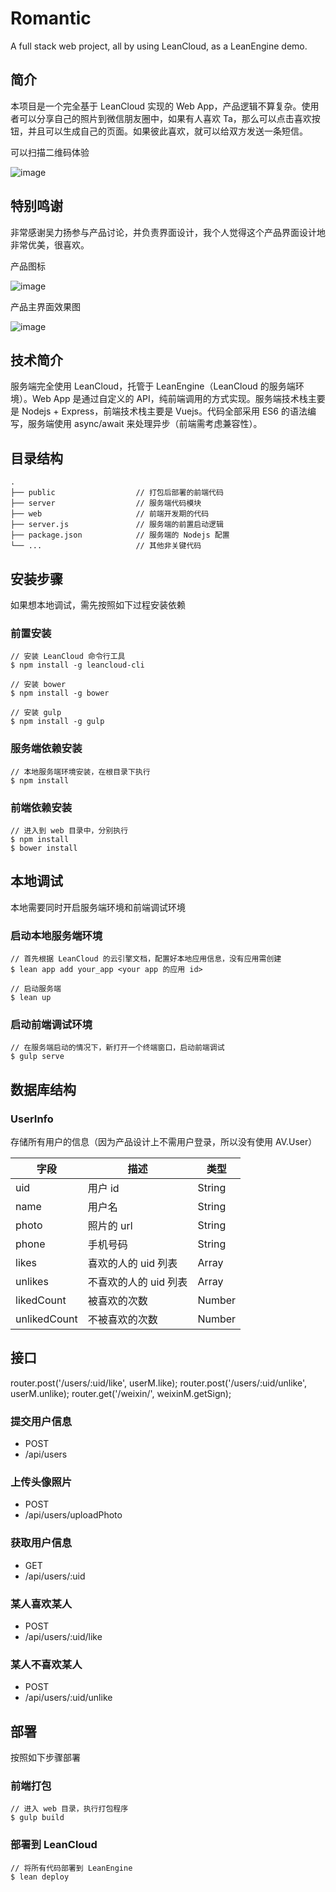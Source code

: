 # Romantic

A full stack web project, all by using LeanCloud, as a LeanEngine demo.

## 简介

本项目是一个完全基于 LeanCloud 实现的 Web App，产品逻辑不算复杂。使用者可以分享自己的照片到微信朋友圈中，如果有人喜欢 Ta，那么可以点击喜欢按钮，并且可以生成自己的页面。如果彼此喜欢，就可以给双方发送一条短信。

可以扫描二维码体验

![image](http://ac-kckdyoqh.clouddn.com/02143398c35fcb54.png)

## 特别鸣谢

非常感谢吴力扬参与产品讨论，并负责界面设计，我个人觉得这个产品界面设计地非常优美，很喜欢。

产品图标

![image](http://ac-kckdyoqh.clouddn.com/1fb3dea7158c86e2.png)

产品主界面效果图

![image](http://ac-kckdyoqh.clouddn.com/3cf08487dffd0cc1.png)

## 技术简介

服务端完全使用 LeanCloud，托管于 LeanEngine（LeanCloud 的服务端环境）。Web App 是通过自定义的 API，纯前端调用的方式实现。服务端技术栈主要是 Nodejs + Express，前端技术栈主要是 Vuejs。代码全部采用 ES6 的语法编写，服务端使用 async/await 来处理异步（前端需考虑兼容性）。

## 目录结构

```
.
├── public                  // 打包后部署的前端代码
├── server                  // 服务端代码模块
├── web                     // 前端开发期的代码
├── server.js               // 服务端的前置启动逻辑
├── package.json            // 服务端的 Nodejs 配置
└── ...                     // 其他非关键代码
```

## 安装步骤

如果想本地调试，需先按照如下过程安装依赖

### 前置安装

```
// 安装 LeanCloud 命令行工具
$ npm install -g leancloud-cli

// 安装 bower
$ npm install -g bower

// 安装 gulp
$ npm install -g gulp
```

### 服务端依赖安装

```
// 本地服务端环境安装，在根目录下执行
$ npm install
```

### 前端依赖安装

```
// 进入到 web 目录中，分别执行
$ npm install
$ bower install
```

## 本地调试

本地需要同时开启服务端环境和前端调试环境

### 启动本地服务端环境

```
// 首先根据 LeanCloud 的云引擎文档，配置好本地应用信息，没有应用需创建
$ lean app add your_app <your app 的应用 id>

// 启动服务端
$ lean up
```

### 启动前端调试环境

```
// 在服务端启动的情况下，新打开一个终端窗口，启动前端调试
$ gulp serve
```

## 数据库结构

### UserInfo

存储所有用户的信息（因为产品设计上不需用户登录，所以没有使用 AV.User）

| 字段 | 描述 | 类型 |
|------|------|----|
| uid | 用户 id | String |
| name | 用户名 | String |
| photo | 照片的 url | String |
| phone | 手机号码 | String |
| likes | 喜欢的人的 uid 列表 | Array |
| unlikes | 不喜欢的人的 uid 列表 | Array |
| likedCount | 被喜欢的次数 | Number |
| unlikedCount | 不被喜欢的次数 | Number |

## 接口

router.post('/users/:uid/like', userM.like);
router.post('/users/:uid/unlike', userM.unlike);
router.get('/weixin/', weixinM.getSign);


### 提交用户信息

- POST
- /api/users

### 上传头像照片

- POST
- /api/users/uploadPhoto

### 获取用户信息

- GET
- /api/users/:uid

### 某人喜欢某人

- POST
- /api/users/:uid/like

### 某人不喜欢某人

- POST
- /api/users/:uid/unlike

## 部署

按照如下步骤部署

### 前端打包

```
// 进入 web 目录，执行打包程序
$ gulp build
```

### 部署到 LeanCloud

```
// 将所有代码部署到 LeanEngine
$ lean deploy
```
